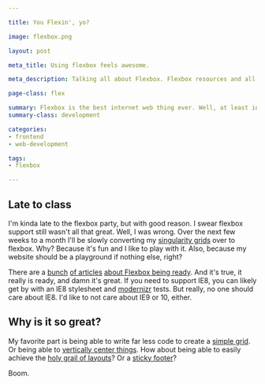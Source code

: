 ```yaml
---

title: You Flexin', yo?

image: flexbox.png

layout: post

meta_title: Using flexbox feels awesome.

meta_description: Talking all about Flexbox. Flexbox resources and all things Flexbox.

page-class: flex

summary: Flexbox is the best internet web thing ever. Well, at least in the last few years.
summary-class: development

categories:
- frontend
- web-development

tags:
- flexbox

---
```

## Late to class

I'm kinda late to the flexbox party, but with good reason. I swear flexbox support still wasn't all that great. Well, I was wrong. Over the next few weeks to a month I'll be slowly converting my [singularity grids](https://github.com/Team-Sass/Singularity) over to flexbox. Why? Because it's fun and I like to play with it. Also, because my website should be a playground if nothing else, right?

There are a [bunch](http://www.sitepoint.com/are-we-ready-to-use-flexbox/) [of articles](http://www.isflexboxreadytouse.com/) [about Flexbox being ready](http://blog.teamtreehouse.com/flexbox-next-generation-css-layout-arrived). And it's true, it really is ready, and damn it's great. If you need to support IE8, you can likely get by with an IE8 stylesheet and [modernizr](http://modernizr.com/download/) tests. But really, no one should care about IE8. I'd like to not care about IE9 or 10, either.

## Why is it so great?
My favorite part is being able to write far less code to create a [simple grid](http://philipwalton.github.io/solved-by-flexbox/demos/grids/). Or being able to [vertically center things](http://philipwalton.github.io/solved-by-flexbox/demos/vertical-centering/). How about being able to easily achieve the [holy grail of layouts](http://philipwalton.github.io/solved-by-flexbox/demos/holy-grail/)? Or a [sticky footer](http://philipwalton.github.io/solved-by-flexbox/demos/sticky-footer/)?

Boom.
